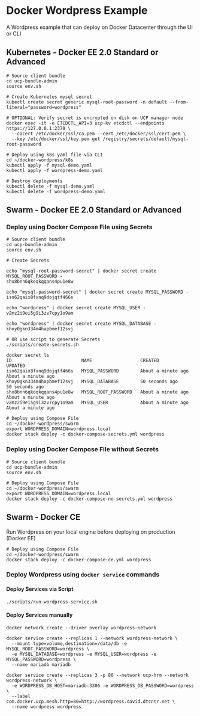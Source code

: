 Docker Wordpress Example
=====================

A Wordpress example that can deploy on Docker Datacenter through the UI or CLI

## Kubernetes - Docker EE 2.0 Standard or Advanced

```
# Source client bundle
cd ucp-bundle-admin
source env.sh

# Create Kubernetes mysql secret
kubectl create secret generic mysql-root-password -n default --from-literal="password=wordpress"

# OPTIONAL: Verify secret is encrypted on disk on UCP manager node
docker exec -it -e ETCDCTL_API=3 ucp-kv etcdctl --endpoints https://127.0.0.1:2379 \
  --cacert /etc/docker/ssl/ca.pem --cert /etc/docker/ssl/cert.pem \
  --key /etc/docker/ssl/key.pem get /registry/secrets/default/mysql-root-password

# Deploy using k8s yaml file via CLI
cd ~/docker-wordpress/k8s
kubectl apply -f mysql-demo.yaml
kubectl apply -f wordpress-demo.yaml

# Destroy deployments
kubectl delete -f mysql-demo.yaml
kubectl delete -f wordpress-demo.yaml
```

## Swarm - Docker EE 2.0 Standard or Advanced

### Deploy using Docker Compose File using Secrets
```
# Source client bundle
cd ucp-bundle-admin
source env.sh

# Create Secrets

echo "mysql-root-password-secret" | docker secret create MYSQL_ROOT_PASSWORD -
shx8bnn6qkoqkqqans4pu1e8w

echo "mysql-password-secret" | docker secret create MYSQL_PASSWORD -
isn62qaix8fxnq9dojqtf466s

echo "wordpress" | docker secret create MYSQL_USER -
v2mz2i9ei5g9i3zv7cpy1o9am

echo "wordpress" | docker secret create MYSQL_DATABASE -
khoy0gkn334m4hapbmef12svj

# OR use script to generate Secrets
./scripts/create-secrets.sh

docker secret ls
ID                          NAME                  CREATED              UPDATED
isn62qaix8fxnq9dojqtf466s   MYSQL_PASSWORD        About a minute ago   About a minute ago
khoy0gkn334m4hapbmef12svj   MYSQL_DATABASE        50 seconds ago       50 seconds ago
shx8bnn6qkoqkqqans4pu1e8w   MYSQL_ROOT_PASSWORD   About a minute ago   About a minute ago
v2mz2i9ei5g9i3zv7cpy1o9am   MYSQL_USER            About a minute ago   About a minute ago

# Deploy using Compose File
cd ~/docker-wordpress/swarm
export WORDPRESS_DOMAIN=wordpress.local
docker stack deploy -c docker-compose-secrets.yml wordpress
```

### Deploy using Docker Compose File without Secrets
```
# Source client bundle
cd ucp-bundle-admin
source env.sh

# Deploy using Compose File
cd ~/docker-wordpress/swarm
export WORDPRESS_DOMAIN=wordpress.local
docker stack deploy -c docker-compose-no-secrets.yml wordpress
```

## Swarm - Docker CE

Run Wordpress on your local engine before deploying on production (Docker EE)

```
# Deploy using Compose File
cd ~/docker-wordpress/swarm
docker stack deploy -c docker-compose-ce.yml wordpress
```

### Deploy Wordpress using `docker service` commands

#### Deploy Services via Script
```
./scripts/run-wordpress-service.sh
```


#### Deploy Services manually
```
docker network create --driver overlay wordpress-network

docker service create --replicas 1 --network wordpress-network \
  --mount type=volume,destination=/data/db -e MYSQL_ROOT_PASSWORD=wordpress \
  -e MYSQL_DATABASE=wordpress -e MYSQL_USER=wordpress -e MYSQL_PASSWORD=wordpress \
  --name mariadb mariadb

docker service create --replicas 3 -p 80 --network ucp-hrm --network wordpress-network \
  -e WORDPRESS_DB_HOST=mariadb:3306 -e WORDPRESS_DB_PASSWORD=wordpress \
  --label com.docker.ucp.mesh.http=80=http://wordpress.david.dtcntr.net \
  --name wordpress wordpress
```
